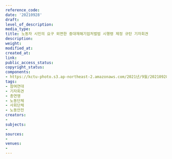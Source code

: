 ```yaml
---
reference_code: 
date: '20210928'
draft: 
level_of_description: 
media_type: 
title: 노동자 시민의 요구 외면한 중대재해기업처벌법 시행령 제정 규탄 기자회견
description: 
weight: 
modified_at: 
created_at: 
link: 
public_access_status: 
copyright_status: 
components:
- https://kctu-photo.s3.ap-northeast-2.amazonaws.com/2021년/9월/20210928-노동자+시민의+요구+외면한+중대재해기업처벌법+시행령+제정+규탄+기자회견_참여연대_기자회견_총연맹_노동단체_사회단체_노동안전/404199_62244_2618.jpg
tags:
- 참여연대
- 기자회견
- 총연맹
- 노동단체
- 사회단체
- 노동안전
creators:
- 
subjects:
- 
sources:
- 
venues:
- 
---
```

